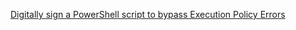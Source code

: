 [Digitally sign a PowerShell script to bypass Execution Policy Errors](https://www.darkoperator.com/blog/2013/3/5/powershell-basics-execution-policy-part-1.html)  
